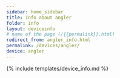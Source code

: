 ```yaml
---
sidebar: home_sidebar
title: Info about angler
folder: info
layout: deviceinfo
# name of the page (/{{permalink}}.html)
redirect_from: angler_info.html
permalink: /devices/angler/
device: angler
---
```

{% include templates/device_info.md %}
